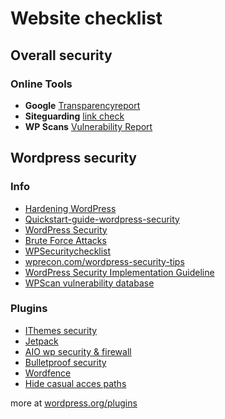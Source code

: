 # Website checklist

## Overall security

### Online Tools

  - **Google** [Transparencyreport](https://transparencyreport.google.com/safe-browsing/overview)
  - **Siteguarding** [link check](https://www.siteguarding.com/)
  - **WP Scans** [Vulnerability Report](https://wpscans.com/)

## Wordpress security

### Info
  - [Hardening WordPress](https://codex.wordpress.org/Hardening_WordPress) 
  - [Quickstart-guide-wordpress-security](https://pantheon.io/resources/quickstart-guide-wordpress-security)
  - [WordPress Security](https://wordpress.org/about/security/) 
  - [Brute Force Attacks](https://codex.wordpress.org/Brute_Force_Attacks) 
  - [WPSecuritychecklist](http://wpsecuritychecklist.org/items/) 
  - [wprecon.com/wordpress-security-tips](http://wprecon.com/wordpress-security-tips/) 
  - [WordPress Security Implementation Guideline](https://www.owasp.org/index.php/OWASP_Wordpress_Security_Implementation_Guideline) 
  - [WPScan vulnerability database](https://wpvulndb.com/) 


### Plugins   
  - [IThemes security](https://wordpress.org/plugins/better-wp-security/)
  - [Jetpack](https://wordpress.org/plugins/jetpack/)
  - [AIO wp security & firewall](https://wordpress.org/plugins/all-in-one-wp-security-and-firewall/)
  - [Bulletproof security](https://wordpress.org/plugins/bulletproof-security/)
  - [Wordfence](https://nl.wordpress.org/plugins/wordfence/)
  - [Hide casual acces paths](https://wordpress.org/plugins/hide-my-wp/)

  
  more at [wordpress.org/plugins](https://wordpress.org/plugins/tags/security/)
